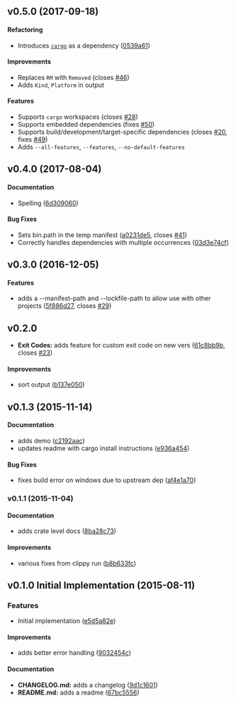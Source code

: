 <a name="v0.5.0"></a>
## v0.5.0 (2017-09-18)


#### Refactoring

*   Introduces [`cargo`](https://crates.io/crates/cargo) as a dependency ([0539a61](https://github.com/kbknapp/cargo-outdated/pull/51/commits/0539a619d30175fd287a979a9eecb1143df0f2f6))

#### Improvements

*   Replaces `RM` with `Removed` (closes [#46](https://github.com/kbknapp/cargo-outdated/issues/46))
*   Adds `Kind`, `Platform` in output

#### Features

*   Supports `cargo` workspaces (closes [#28](https://github.com/kbknapp/cargo-outdated/issues/28))
*   Supports embedded dependencies (fixes [#50](https://github.com/kbknapp/cargo-outdated/issues/50))
*   Supports build/development/target-specific dependencies (closes [#20](https://github.com/kbknapp/cargo-outdated/issues/20), fixes [#49](https://github.com/kbknapp/cargo-outdated/issues/49))
*   Adds `--all-features`, `--features`, `--no-default-features`



<a name="v0.4.0"></a>
## v0.4.0 (2017-08-04)


#### Documentation

*   Spelling ([6d309060](https://github.com/kbknapp/cargo-outdated/commit/6d3090601d03694838a848e044f157764d0271cb))

#### Bug Fixes

*   Sets bin.path in the temp manifest ([a0231de5](https://github.com/kbknapp/cargo-outdated/commit/a0231de51428e5238dcab0d73cdce2d2443f8a7e), closes [#41](https://github.com/kbknapp/cargo-outdated/issues/41))
*   Correctly handles dependencies with multiple occurrences ([03d3e74cf](https://github.com/kbknapp/cargo-outdated/commit/03d3e74cf38156adecc1620271ec8beb9c442865))



<a name="v0.3.0"></a>
## v0.3.0 (2016-12-05)


#### Features

*   adds a --manifest-path and --lockfile-path to allow use with other projects ([5f886d27](https://github.com/kbknapp/cargo-outdated/commit/5f886d27d3fefbc0b7fec9ffef651c137f58420d), closes [#29](https://github.com/kbknapp/cargo-outdated/issues/29))

<a name="v0.2.0"></a>
## v0.2.0

* **Exit Codes:**  adds feature for custom exit code on new vers ([61c8bb9b](https://github.com/kbknapp/cargo-outdated/commit/61c8bb9b52af8745fd16fad646bc2f4dcce336c7), closes [#23](https://github.com/kbknapp/cargo-outdated/issues/23))

#### Improvements

*   sort output ([b137e050](https://github.com/kbknapp/cargo-outdated/commit/b137e050ffb861f7ff725324be5cdb527d724a49))


<a name="v0.1.3"></a>
## v0.1.3 (2015-11-14)


#### Documentation

*   adds demo ([c2192aac](https://github.com/kbknapp/cargo-outdated/commit/c2192aac903e764a43fc103251e56ce50b89a8eb))
*   updates readme with cargo install instructions ([e936a454](https://github.com/kbknapp/cargo-outdated/commit/e936a45443fc02ab65be15d6a872609a95f7dc00))

#### Bug Fixes

*   fixes build error on windows due to upstream dep ([af4e1a70](https://github.com/kbknapp/cargo-outdated/commit/af4e1a704a70d5524e76c9ad6fd320cd576c4a2c))

<a name="v0.1.1"></a>
### v0.1.1 (2015-11-04)


#### Documentation

*   adds crate level docs ([8ba28c73](https://github.com/kbknapp/cargo-outdated/commit/8ba28c73e084bf0535e0df72653c529886d025a5))

#### Improvements

*   various fixes from clippy run ([b8b633fc](https://github.com/kbknapp/cargo-outdated/commit/b8b633fc148b8be38fec8a8efc73d30bc2917716))



<a name="v0.1.0"></a>
## v0.1.0 Initial Implementation (2015-08-11)

### Features
* Initial implementation ([e5d5a82e](https://github.com/kbknapp/cargo-outdated/commit/e5d5a82e95b86f088c53fe5665dc4f8219b7db49))

#### Improvements

*   adds better error handling ([9032454c](https://github.com/kbknapp/cargo-outdated/commit/9032454cd1fcbd2d1cadbb924b8664ced04e2406))

#### Documentation

* **CHANGELOG.md:**  adds a changelog ([9d1c1601](https://github.com/kbknapp/cargo-outdated/commit/9d1c1601c0729a6f60d51c86936a061f1376b06a))
* **README.md:**  adds a readme ([67bc5556](https://github.com/kbknapp/cargo-outdated/commit/67bc555669159f11907f9bb90913e45af232b277))

